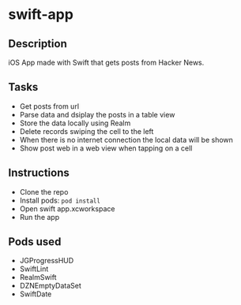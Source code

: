 # swift-app

## Description
iOS App made with Swift that gets posts from Hacker News.

## Tasks
- Get posts from url
- Parse data and dsiplay the posts in a table view
- Store the data locally using Realm
- Delete records swiping the cell to the left
- When there is no internet connection the local data will be shown
- Show post web in a web view when tapping on a cell

## Instructions

- Clone the repo
- Install pods: 
```pod install```
- Open swift app.xcworkspace
- Run the app

## Pods used
- JGProgressHUD
- SwiftLint
- RealmSwift
- DZNEmptyDataSet
- SwiftDate

